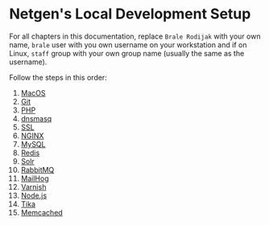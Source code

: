 # Netgen's Local Development Setup

For all chapters in this documentation, replace `Brale Rodijak` with your own
name, `brale` user with you own username on your workstation and if on Linux,
`staff` group with your own group name (usually the same as the username).

Follow the steps in this order:

1. [MacOS](macos)
1. [Git](git)
1. [PHP](php)
1. [dnsmasq](dnsmasq)
1. [SSL](ssl)
1. [NGINX](nginx)
1. [MySQL](mysql)
1. [Redis](redis)
1. [Solr](solr)
1. [RabbitMQ](rabbitmq)
1. [MailHog](mailhog)
1. [Varnish](varnish)
1. [Node.js](nodejs)
1. [Tika](tika)
1. [Memcached](memcached)
